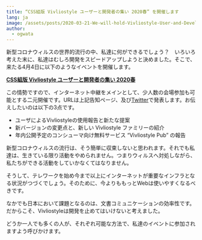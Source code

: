 ```yaml
---
title: “CSS組版 Vivliostyle ユーザーと開発者の集い 2020春” を開催します
lang: ja
image: /assets/posts/2020-03-21-We-will-hold-Vivliostyle-User-and-Developer-Gathering-Spring-2020/user_meetup_1200x630.png
author:
  - ogwata
---
```


新型コロナウィルスの世界的流行の中、私達に何ができるでしょう？　いろいろ考えた末に、私達はむしろ開発をスピードアップしようと決めました。そこで、来たる4月4日に以下のようなイベントを開催します。

**[CSS組版 Vivliostyle ユーザーと開発者の集い 2020春](https://vivliostyle.connpass.com/event/170939/)**

この情勢ですので、インターネット中継をメインとして、少人数の会場参加も可能とする二元開催です。URLは上記告知ページ、及び[Twitter](https://twitter.com/Vivliostyle)で発表します。お伝えしたいのは以下の3点です。

- ユーザによるVivliostyleの使用報告と新たな提案
- 新バージョンの変更点と、新しい Vivliostyle ファミリーの紹介
- 年内公開予定のコンシューマ向け無料サービス “Vivliostyle Pub” の報告

新型コロナウィルスの流行は、そう簡単に収束しないと思われます。それでも私達は、生きている限り活動をやめられません。つまりウィルスへ対処しながら、私たちができる活動をしていかなくてはなりません。

そうして、テレワークを始め今まで以上にインターネットが重要なインフラとなる状況がつづくでしょう。そのために、今よりももっとWebは使いやすくなるべきです。

なかでも日本において課題となるのは、文書コミュニケーションの効率性です。だからこそ、Vivliostyleは開発を止めてはいけないと考えました。

どうか一人でも多くの人が、それぞれ可能な方法で、私達のイベントに参加されますよう呼びかけます。
